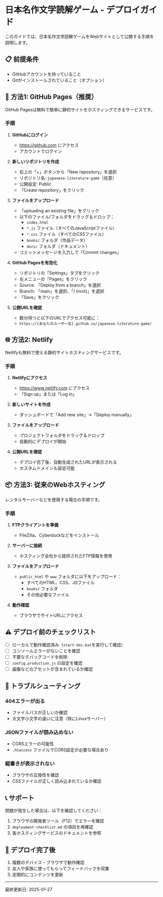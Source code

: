 # 日本名作文学読解ゲーム - デプロイガイド

このガイドでは、日本名作文学読解ゲームをWebサイトとして公開する手順を説明します。

## 📋 前提条件

- GitHubアカウントを持っていること
- Gitがインストールされていること（オプション）

## 🚀 方法1: GitHub Pages（推奨）

GitHub Pagesは無料で簡単に静的サイトをホスティングできるサービスです。

### 手順

1. **GitHubにログイン**
   - https://github.com にアクセス
   - アカウントでログイン

2. **新しいリポジトリを作成**
   - 右上の「+」ボタンから「New repository」を選択
   - リポジトリ名: `japanese-literature-game`（任意）
   - 公開設定: Public
   - 「Create repository」をクリック

3. **ファイルをアップロード**
   - 「uploading an existing file」をクリック
   - 以下のファイル/フォルダをドラッグ＆ドロップ：
     - `index.html`
     - `*.js` ファイル（すべてのJavaScriptファイル）
     - `*.css` ファイル（すべてのCSSファイル）
     - `books/` フォルダ（作品データ）
     - `docs/` フォルダ（ドキュメント）
   - コミットメッセージを入力して「Commit changes」

4. **GitHub Pagesを有効化**
   - リポジトリの「Settings」タブをクリック
   - 左メニューの「Pages」をクリック
   - Source: 「Deploy from a branch」を選択
   - Branch: 「main」を選択、「/ (root)」を選択
   - 「Save」をクリック

5. **公開URLを確認**
   - 数分待つと以下のURLでアクセス可能に：
   - `https://[あなたのユーザー名].github.io/japanese-literature-game/`

## 🌐 方法2: Netlify

Netlifyも無料で使える静的サイトホスティングサービスです。

### 手順

1. **Netlifyにアクセス**
   - https://www.netlify.com にアクセス
   - 「Sign up」または「Log in」

2. **新しいサイトを作成**
   - ダッシュボードで「Add new site」→「Deploy manually」

3. **ファイルをアップロード**
   - プロジェクトフォルダをドラッグ＆ドロップ
   - 自動的にデプロイが開始

4. **公開URLを確認**
   - デプロイ完了後、自動生成されたURLが表示される
   - カスタムドメインも設定可能

## 📦 方法3: 従来のWebホスティング

レンタルサーバーなどを使用する場合の手順です。

### 手順

1. **FTPクライアントを準備**
   - FileZilla、Cyberduckなどをインストール

2. **サーバーに接続**
   - ホスティング会社から提供されたFTP情報を使用

3. **ファイルをアップロード**
   - `public_html` や `www` フォルダに以下をアップロード：
     - すべてのHTML、CSS、JSファイル
     - `books/` フォルダ
     - その他必要なファイル

4. **動作確認**
   - ブラウザでサイトURLにアクセス

## ⚠️ デプロイ前のチェックリスト

- [ ] ローカルで動作確認済み（`start-dev.bat`を実行して確認）
- [ ] コンソールエラーがないことを確認
- [ ] 不要なデバッグコードを削除
- [ ] `config.production.js` の設定を確認
- [ ] 画像などのアセットが含まれているか確認

## 🔧 トラブルシューティング

### 404エラーが出る
- ファイルパスが正しいか確認
- 大文字小文字の違いに注意（特にLinuxサーバー）

### JSONファイルが読み込めない
- CORSエラーの可能性
- `.htaccess` ファイルでCORS設定が必要な場合あり

### 縦書きが表示されない
- ブラウザの互換性を確認
- CSSファイルが正しく読み込まれているか確認

## 📞 サポート

問題が発生した場合は、以下を確認してください：

1. ブラウザの開発者ツール（F12）でエラーを確認
2. `deployment-checklist.md` の項目を再確認
3. 各ホスティングサービスのドキュメントを参照

## 🎉 デプロイ完了後

1. 複数のデバイス・ブラウザで動作確認
2. 友人や家族に使ってもらってフィードバックを収集
3. 定期的にコンテンツを更新

---

最終更新日: 2025-01-27
